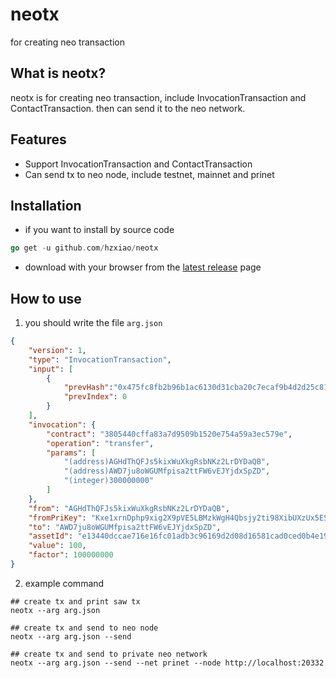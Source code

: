 # neotx

for creating neo transaction

## What is neotx?

neotx is for creating neo transaction, include InvocationTransaction and ContactTransaction. then can send it to the neo network.

## Features

* Support InvocationTransaction and ContactTransaction
* Can send tx to neo node, include testnet, mainnet and prinet

## Installation

* if you want to install by source code
```go
go get -u github.com/hzxiao/neotx
```

* download with your browser from the [latest release](https://github.com/hzxiao/neotx/releases) page

## How to use 

1. you should write the file `arg.json`
```json
{
    "version": 1,
    "type": "InvocationTransaction",
    "input": [
        {
            "prevHash":"0x475fc8fb2b96b1ac6130d31cba20c7ecaf9b4d2d25c81314f2901f9c39479d31",
            "prevIndex": 0
        }
    ],
    "invocation": {
        "contract": "3805440cffa83a7d9509b1520e754a59a3ec579e",
        "operation": "transfer",
        "params": [
            "(address)AGHdThQFJs5kixWuXkgRsbNKz2LrDYDaQB",
            "(address)AWD7ju8oWGUMfpisa2ttFW6vEJYjdxSpZD",
            "(integer)300000000"
        ]
    },
    "from": "AGHdThQFJs5kixWuXkgRsbNKz2LrDYDaQB",
    "fromPriKey": "Kxe1xrnDphp9xig2X9pVE5LBMzkWgH4Qbsjy2ti98XibUXzUx5E5",
    "to": "AWD7ju8oWGUMfpisa2ttFW6vEJYjdxSpZD",
    "assetId": "e13440dccae716e16fc01adb3c96169d2d08d16581cad0ced0b4e193c472eac1",
    "value": 100,
    "factor": 100000000
}
```

2. example command
```shell
## create tx and print saw tx
neotx --arg arg.json

## create tx and send to neo node
neotx --arg arg.json --send 

## create tx and send to private neo network
neotx --arg arg.json --send --net prinet --node http://localhost:20332
```